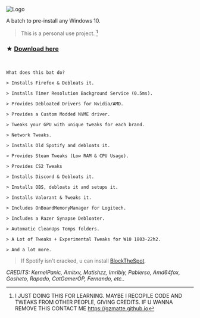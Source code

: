![Logo](https://github.com/gzmatte/ATR/assets/117684932/8b80cc5d-2017-4418-8bac-705fa88bb6bc)


A batch to pre-install any Windows 10.

> This is a personal use project. [^x]
[^x]: I JUST DOING THIS FOR LEARNING. MAYBE I RECOPILE CODE AND TWEAKS FROM OTHER PEOPLE, GIVING CREDITS. IF U WANNA REMOVE THIS CONTACT ME https://gzmatte.github.io

### ★ [Download here](https://github.com/gzmatte/ATR/releases/download/1/ATR.bat)


</br> 

```
What does this bat do?

> Installs Firefox & Debloats it.

> Installs Timer Resolution Background Service (0.5ms).

> Provides Debloated Drivers for Nvidia/AMD.

> Provides a Custom Modded NVME driver.

> Tweaks your GPU with unique tweaks for each brand.

> Network Tweaks.

> Installs Old Spotify and debloats it.

> Provides Steam Tweaks (Low RAM & CPU Usage).

> Provides CS2 Tweaks

> Installs Discord & Debloats it.

> Installs OBS, debloats it and setups it.

> Installs Valorant & Tweaks it.

> Includes OnBoardMemoryManager for Logitech.

> Includes a Razer Synapse Debloater.

> Automatic CleanUps Temps folders.

> A Lot of Tweaks + Experimental Tweaks for W10 1803-22h2.

> And a lot more.

```
> If Spotify isn't cracked, u can install [BlockTheSpot](https://github.com/mrpond/BlockTheSpot).

_CREDITS: KernelPanic, Amitxv, Matishzz, Imribiy, Pablerso, Amd64fox, Gosheto, Rapado, CatGamerOP, Fernando, etc.._ 
